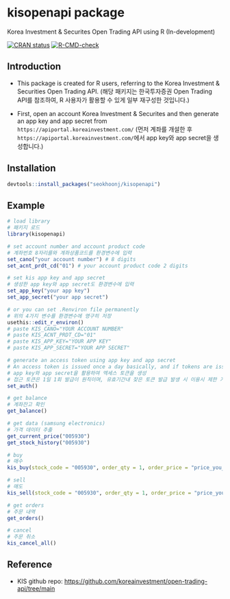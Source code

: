 # kisopenapi package

Korea Investment & Securites Open Trading API using R (In-development)

<!-- badges: start -->

[![CRAN status](https://www.r-pkg.org/badges/version/kisopenapi)](https://CRAN.R-project.org/package=kisopenapi) [![R-CMD-check](https://github.com/seokhoonj/kisopenapi/actions/workflows/R-CMD-check.yaml/badge.svg)](https://github.com/seokhoonj/kisopenapi/actions/workflows/R-CMD-check.yaml)

<!-- badges: end -->

## Introduction

-   This package is created for R users, referring to the Korea Investment & Securities Open Trading API. (해당 패키지는 한국투자증권 Open Trading API를 참조하여, R 사용자가 활용할 수 있게 일부 재구성한 것입니다.)

-   First, open an account Korea Investment & Securites and then generate an app key and app secret from `https://apiportal.koreainvestment.com/` (먼저 계좌를 개설한 후 `https://apiportal.koreainvestment.com/`에서 app key와 app secret을 생성합니다.)

## Installation

``` r
devtools::install_packages("seokhoonj/kisopenapi")
```

## Example

``` r
# load library
# 패키지 로드
library(kisopenapi)

# set account number and account product code
# 계좌번호 8자리를와 계좌상품코드를 환경변수에 입력
set_cano("your account number") # 8 digits
set_acnt_prdt_cd("01") # your account product code 2 digits

# set kis app key and app secret
# 생성한 app key와 app secret도 환경변수에 입력 
set_app_key("your app key")
set_app_secret("your app secret")

# or you can set .Renviron file permanently
# 위의 4가지 변수를 환경변수에 영구히 저장
usethis::edit_r_environ()
# paste KIS_CANO="YOUR ACCOUNT NUMBER"
# paste KIS_ACNT_PRDT_CD="01"
# paste KIS_APP_KEY="YOUR APP KEY"
# paste KIS_APP_SECRET="YOUR APP SECRET"

# generate an access token using app key and app secret
# An access token is issued once a day basically, and if tokens are issued frequently, your access might be restricted
# app key와 app secret을 활용하여 엑세스 토큰을 생성
# 접근 토큰은 1일 1회 발급이 원칙이며, 유효기간내 잦은 토큰 발급 발생 시 이용시 제한 가능
set_auth()

# get balance
# 계좌잔고 확인
get_balance()

# get data (samsung electronics)
# 가격 데이터 추출
get_current_price("005930")
get_stock_history("005930")

# buy
# 매수
kis_buy(stock_code = "005930", order_qty = 1, order_price = "price_you_want")

# sell
# 매도
kis_sell(stock_code = "005930", order_qty = 1, order_price = "price_you_want")

# get orders
# 주문 내역
get_orders()

# cancel
# 주문 취소
kis_cancel_all()
```

## Reference

-   KIS github repo: <https://github.com/koreainvestment/open-trading-api/tree/main>
